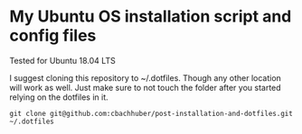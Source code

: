 # My Ubuntu OS installation script and config files

Tested for Ubuntu 18.04 LTS

I suggest cloning this repository to ~/.dotfiles. Though any other location will work as well. Just make sure to not touch the folder after you started relying on the dotfiles in it.

```
git clone git@github.com:cbachhuber/post-installation-and-dotfiles.git ~/.dotfiles
```
